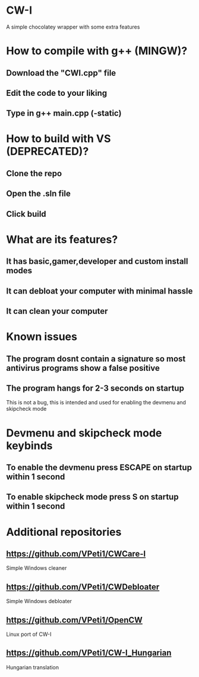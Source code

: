 # CW-I
A simple chocolatey wrapper with some extra features

# How to compile with g++ (MINGW)?

## Download the "CWI.cpp" file 
## Edit the code to your liking
## Type in g++ main.cpp (-static)

# How to build with VS (DEPRECATED)?
## Clone the repo
## Open the .sln file 
## Click build 

# What are its features?
## It has basic,gamer,developer and custom install modes
## It can debloat your computer with minimal hassle
## It can clean your computer

# Known issues
## The program dosnt contain a signature so most antivirus programs show a false positive
## The program hangs for 2-3 seconds on startup
This is not a bug, this is intended and used for enabling the devmenu and skipcheck mode

# Devmenu and skipcheck mode keybinds
## To enable the devmenu press ESCAPE on startup within 1 second
## To enable skipcheck mode press S on startup within 1 second

# Additional repositories
## https://github.com/VPeti1/CWCare-I
Simple Windows cleaner
## https://github.com/VPeti1/CWDebloater
Simple Windows debloater
## https://github.com/VPeti1/OpenCW
Linux port of CW-I
## https://github.com/VPeti1/CW-I_Hungarian
Hungarian translation
